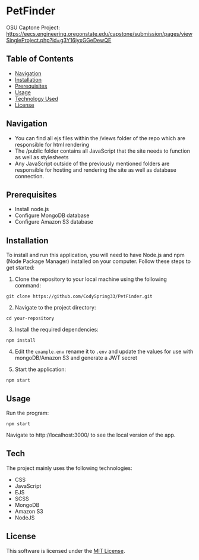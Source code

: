 # PetFinder

OSU Captone Project: https://eecs.engineering.oregonstate.edu/capstone/submission/pages/viewSingleProject.php?id=g3Y16iyxGGeDewQE



## Table of Contents

- [Navigation](#navigation)
- [Installation](#installation)
- [Prerequisites](#prerequisites)
- [Usage](#usage)
- [Technology Used](#tech)
- [License](#license)

## Navigation
- You can find all ejs files within the /views folder of the repo which are responsible for html rendering
- The /public folder contains all JavaScript that the site needs to function as well as stylesheets
- Any JavaScript outside of the previously mentioned folders are responsible for hosting and rendering the site as well as database connection.

## Prerequisites

- Install node.js
- Configure MongoDB database
- Configure Amazon S3 database

## Installation

To install and run this application, you will need to have Node.js and npm (Node Package Manager) installed on your computer. Follow these steps to get started:

1. Clone the repository to your local machine using the following command:

```git clone https://github.com/CodySpring33/PetFinder.git```

2. Navigate to the project directory:

```cd your-repository```


3. Install the required dependencies:

```npm install```

4. Edit the `example.env` rename it to `.env` and update the values for use with mongoDB/Amazon S3 and generate a JWT secret

6. Start the application:

```npm start```


## Usage

Run the program:

```npm start```

Navigate to http://localhost:3000/ to see the local version of the app.

## Tech

The project mainly uses the following technologies:

- CSS
- JavaScript
- EJS
- SCSS
- MongoDB
- Amazon S3
- NodeJS


## License

This software is licensed under the [MIT License](LICENSE).
